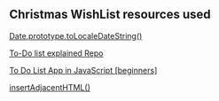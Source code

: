 ## Christmas WishList resources used  

[Date.prototype.toLocaleDateString()](https://developer.mozilla.org/en-US/docs/Web/JavaScript/Reference/Global_Objects/Date/toLocaleDateString)

[To-Do list explained Repo](https://github.com/codeexplainedrepo/To-Do-List)

[To Do List App in JavaScript [beginners]](https://www.youtube.com/watch?v=b8sUhU_eq3g&t=209s)

[insertAdjacentHTML()](https://www.w3schools.com/jsref/met_node_insertadjacenthtml.asp)